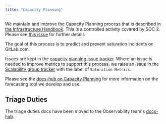 ```yaml
---
title: "Capacity Planning"
---
```


We maintain and improve the Capacity Planning process that is described [in the Infrastructure Handbook](/handbook/engineering/infrastructure/capacity-planning/). This is a controlled activity covered by SOC 2. Please see [this issue](https://gitlab.com/gitlab-com/gl-security/security-assurance/security-compliance-commercial-and-dedicated/sec-compliance/observation-management/-/issues/604) for further details

The goal of this process is to predict and prevent saturation incidents on GitLab.com.

Issues are kept in the [capacity planning issue tracker](https://gitlab.com/gitlab-com/gl-infra/capacity-planning-trackers/gitlab-com/-/issues). Where an issue is needed to improve metrics to support this process, we raise an issue in the [Scalability group tracker](https://gitlab.com/gitlab-com/gl-infra/scalability/-/issues) with the label of `Saturation Metrics`.

Please see the [docs-hub on Capacity Planning](https://gitlab-com.gitlab.io/gl-infra/observability/docs-hub/capacity-planning/introduction/) for more information on the forecasting tool we develop and use.

## Triage Duties

The triage duties docs have been moved to the Observability team's
[docs-hub](https://gitlab-com.gitlab.io/gl-infra/observability/docs-hub/capacity-planning/triage-duties).
